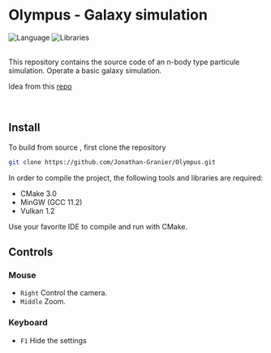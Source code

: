 # Olympus - Galaxy simulation

![Language](https://img.shields.io/badge/Language-C%2B%2B-0052cf)
![Libraries](https://img.shields.io/badge/Libraries-Vulkan_-00cf2c)


<br/>
This repository contains the source code of an n-body type particule simulation. Operate a basic galaxy simulation.

Idea from this [repo](https://github.com/angeluriot/Galaxy_simulation)

<br/>




## Install

To build from source , first clone the repository
```bash
git clone https://github.com/Jonathan-Granier/Olympus.git
```
In order to compile the project, the following tools and libraries are required:
* CMake 3.0
* MinGW (GCC 11.2)
* Vulkan 1.2

Use your favorite IDE to compile and run with CMake. 

## Controls
### Mouse
* `Right`   Control the camera.
* `Middle`  Zoom.

### Keyboard
* `F1` Hide the settings 

